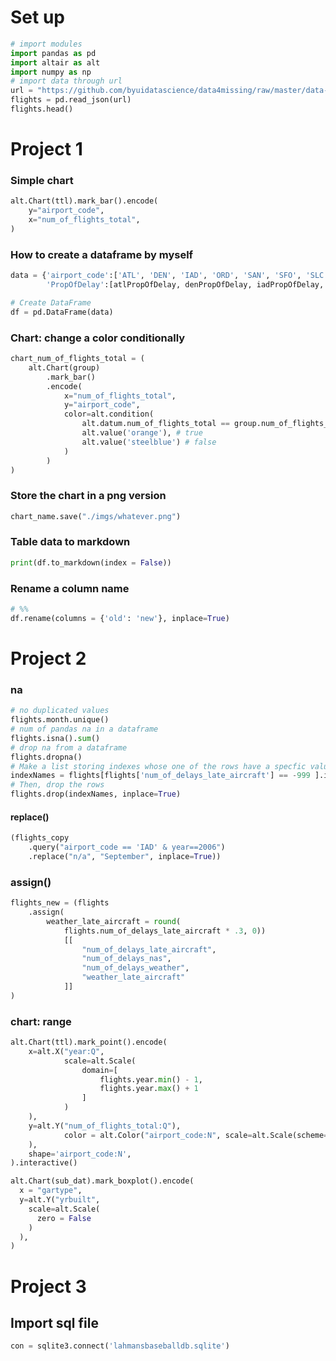 

# Set up 
```python
# import modules
import pandas as pd
import altair as alt
import numpy as np
# import data through url
url = "https://github.com/byuidatascience/data4missing/raw/master/data-raw/flights_missing/flights_missing.json"
flights = pd.read_json(url)
flights.head()
```

# Project 1 
### Simple chart
``` python 
alt.Chart(ttl).mark_bar().encode(
    y="airport_code",
    x="num_of_flights_total",
)
```

### How to create a dataframe by myself
``` python
data = {'airport_code':['ATL', 'DEN', 'IAD', 'ORD', 'SAN', 'SFO', 'SLC'],
        'PropOfDelay':[atlPropOfDelay, denPropOfDelay, iadPropOfDelay, ordPropOfDelay, sanPropOfDelay, sfoPropOfDelay, slcPropOfDelay]}

# Create DataFrame
df = pd.DataFrame(data)
```

### Chart: change a color conditionally
``` python
chart_num_of_flights_total = (
    alt.Chart(group)
        .mark_bar()
        .encode(
            x="num_of_flights_total",
            y="airport_code",
            color=alt.condition(
                alt.datum.num_of_flights_total == group.num_of_flights_total.max(),
                alt.value('orange'), # true
                alt.value('steelblue') # false
            )
        )
)
```

### Store the chart in a png version
``` python
chart_name.save("./imgs/whatever.png")
```

### Table data to markdown 
``` python
print(df.to_markdown(index = False))
```

### Rename a column name 
``` python
# %%
df.rename(columns = {'old': 'new'}, inplace=True)
```



# Project 2

### na
``` python
# no duplicated values
flights.month.unique()
# num of pandas na in a dataframe
flights.isna().sum()
# drop na from a dataframe
flights.dropna()
# Make a list storing indexes whose one of the rows have a specfic value
indexNames = flights[flights['num_of_delays_late_aircraft'] == -999 ].index
# Then, drop the rows
flights.drop(indexNames, inplace=True)
```

#### replace() 
```python
(flights_copy
    .query("airport_code == 'IAD' & year==2006")
    .replace("n/a", "September", inplace=True))
```
### assign()
``` python
flights_new = (flights
    .assign(
        weather_late_aircraft = round(
            flights.num_of_delays_late_aircraft * .3, 0))
            [[
                "num_of_delays_late_aircraft", 
                "num_of_delays_nas", 
                "num_of_delays_weather",  
                "weather_late_aircraft"
            ]]
)
```
### chart: range 
```python
alt.Chart(ttl).mark_point().encode(
    x=alt.X("year:Q", 
            scale=alt.Scale(
                domain=[
                    flights.year.min() - 1, 
                    flights.year.max() + 1
                ]
            )
    ),
    y=alt.Y("num_of_flights_total:Q"),
            color = alt.Color("airport_code:N", scale=alt.Scale(scheme='category10')
    ),
    shape='airport_code:N',
).interactive()

alt.Chart(sub_dat).mark_boxplot().encode(
  x = "gartype",
  y=alt.Y("yrbuilt", 
    scale=alt.Scale(
      zero = False
    )
  ),
)
```


# Project 3
## Import sql file
```python
con = sqlite3.connect('lahmansbaseballdb.sqlite')
```



